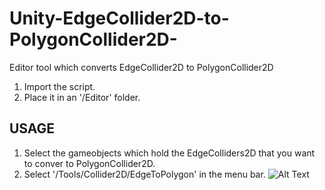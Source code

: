 # Unity-EdgeCollider2D-to-PolygonCollider2D-
Editor tool which converts EdgeCollider2D to PolygonCollider2D 


1. Import the script.
2. Place it in an '/Editor' folder. 

## USAGE

1. Select the gameobjects which hold the EdgeColliders2D that you want to conver to PolygonCollider2D. 
2. Select  '/Tools/Collider2D/EdgeToPolygon' in the menu bar.
![Alt Text](https://github.com/JuanGdelaCruz/Unity-EdgeCollider2D-to-PolygonCollider2D-/blob/master/Docs/Animation.gif)
